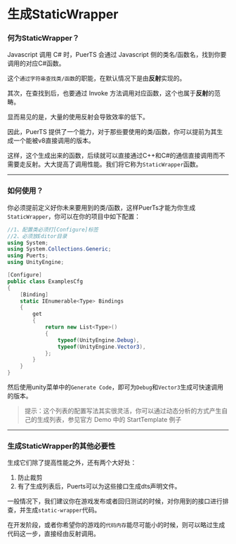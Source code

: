 # 生成StaticWrapper

### 何为StaticWrapper？
Javascript 调用 C# 时，PuerTS 会通过 Javascript 侧的类名/函数名，找到你要调用的对应C#函数。

这个`通过字符串查找类/函数`的职能，在默认情况下是由**反射**实现的。

其次，在查找到后，也要通过 Invoke 方法调用对应函数，这个也属于**反射**的范畴。

显而易见的是，大量的使用反射会导致效率的低下。

因此，PuerTS 提供了一个能力，对于那些要使用的类/函数，你可以提前为其生成一个能被v8直接调用的版本。

这样，这个生成出来的函数，后续就可以直接通过C++和C#的通信直接调用而不需要走反射。大大提高了调用性能。我们将它称为`StaticWrapper`函数。

------------
### 如何使用？

你必须提前定义好你未来要用到的类/函数，这样PuerTs才能为你生成`StaticWrapper`，你可以在你的项目中如下配置：
```csharp
//1、配置类必须打[Configure]标签
//2、必须放Editor目录
using System;
using System.Collections.Generic;
using Puerts;
using UnityEngine;

[Configure]
public class ExamplesCfg
{
    [Binding]
    static IEnumerable<Type> Bindings
    {
        get
        {
            return new List<Type>()
            {
                typeof(UnityEngine.Debug),
                typeof(UnityEngine.Vector3),
            };
        }
    }
}
```
然后使用unity菜单中的`Generate Code`，即可为`Debug`和`Vector3`生成可快速调用的版本。
> 提示：这个列表的配置写法其实很灵活，你可以通过动态分析的方式产生自己的生成列表，参见官方 Demo 中的 StartTemplate 例子
----------
### 生成StaticWrapper的其他必要性

生成它们除了提高性能之外，还有两个大好处：
1. 防止裁剪 
2. 有了生成列表后，Puerts可以为这些接口生成dts声明文件。

一般情况下，我们建议你在游戏发布或者回归测试的时候，对你用到的接口进行排查，并生成`static-wrapper`代码。

在开发阶段，或者你希望你的游戏的`代码内存`能尽可能小的时候，则可以略过生成代码这一步，直接经由反射调用。
